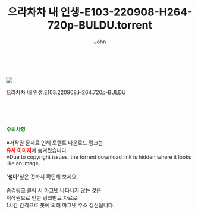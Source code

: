 ﻿---
layout: post
title:  "으라차차 내 인생-E103-220908-H264-720p-BULDU.torrent"
author: John
categories: [ 드라마 ]
tags: [  ]
image: https://torrentrj52.com/uploadfile/full/f3f2866cc24aa37fc0c9c73a0c00e2758acf1032.jpg 
description: "으라차차 내 인생-E103-220908-H264-720p-BULDU torrent 정보 공유"
toc: true
toc_sticky: true
---

<br>
<p><img src="https://torrentrj52.com/uploadfile/full/f3f2866cc24aa37fc0c9c73a0c00e2758acf1032.jpg"/></p>
 으라차차 내 인생.E103.220908.H264.720p-BULDU  
    
<br><br><br>
<p data-ke-size="size16"><b><span style="color: green;">주의사항</span></b><br /><br />※저작권 문제로 인해 토렌트 다운로드 링크는<br /><b><span style="color: red;">유사 이미지</span></b>에 숨겨뒀습니다.<br />※Due to copyright issues, the torrent download link is hidden where it looks like an image.<br /><br /><b>'설마'</b>싶은 것까지 확인해 보세요.<br /><br />숨김링크 클릭 시 마그넷 나타나지 않는 것은<br />저작권으로 인한 링크만료 자료로<br />1시간 간격으로 봇에 의해 마그넷 주소 갱신됩니다.</p>
